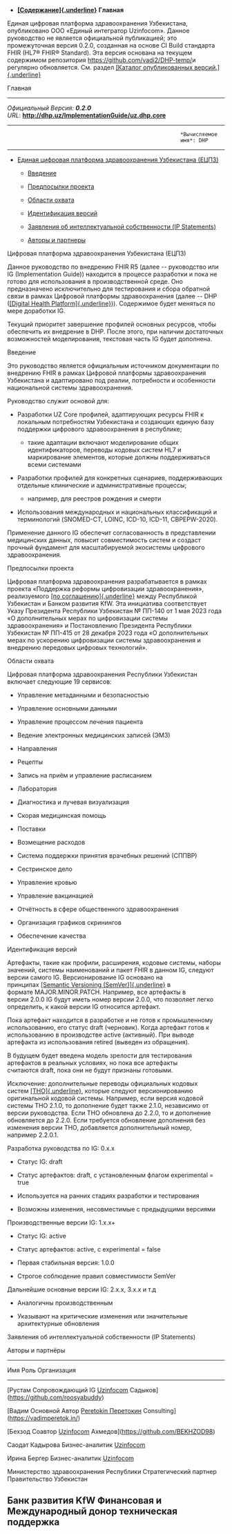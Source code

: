 -   [**[Содержание]{.underline}**](https://build.fhir.org/ig/vadi2/DHP-temp/en/toc.html)
    **Главная**

Единая цифровая платформа здравоохранения Узбекистана, опубликовано ООО
«Единый интегратор Uzinfocom». Данное руководство не является
официальной публикацией; это промежуточная версия 0.2.0, созданная на
основе CI Build стандарта FHIR (HL7® FHIR® Standard). Эта версия
основана на текущем содержимом репозитория
<https://github.com/vadi2/DHP-temp/>и регулярно обновляется. См.
раздел [[Каталог опубликованных
версий.]{.underline}](http://dhp.uz/history.html)

Главная

  -------------------------------------------------------------------------------
  *Официальный                                              *Версия*: **0.2.0**
  URL*: **http://dhp.uz/ImplementationGuide/uz.dhp.core**   
  --------------------------------------------------------- ---------------------
                                                            *Вычисляемое
                                                            имя*: DHP

  -------------------------------------------------------------------------------

-   [Единая цифровая платформа здравоохранения Узбекистана
    (ЕЦПЗ)](https://build.fhir.org/ig/vadi2/DHP-temp/en/index.html#uzbekistan-digital-health-platform)

    -   [Введение](https://build.fhir.org/ig/vadi2/DHP-temp/en/index.html#introduction)

    -   [Предпосылки
        проекта](https://build.fhir.org/ig/vadi2/DHP-temp/en/index.html#project-background)

    -   [Области
        охвата](https://build.fhir.org/ig/vadi2/DHP-temp/en/index.html#areas-of-coverage)

    -   [Идентификация
        версий](https://build.fhir.org/ig/vadi2/DHP-temp/en/index.html#identification-of-versions)

    -   [Заявления об интеллектуальной собственности (IP
        Statements)](https://build.fhir.org/ig/vadi2/DHP-temp/en/index.html#ip-statements)

    -   [Авторы и
        партнеры](https://build.fhir.org/ig/vadi2/DHP-temp/en/index.html#contributors)

Цифровая платформа здравоохранения Узбекистана (ЕЦПЗ)

Данное руководство по внедрению FHIR R5 (далее -- руководство или IG
(Implementation Guide)) находится в процессе разработки и пока не готово
для использования в производственной среде. Оно предназначено
исключительно для тестирования и сбора обратной связи в рамках Цифровой
платформы здравоохранения (далее -- DHP ([[Digital Health
Platform]{.underline}](https://www.kfw.de/About-KfW/Newsroom/Latest-News/Pressemitteilungen-Details_723328.html))).
Содержимое будет меняться по мере доработки IG.

Текущий приоритет завершение профилей основных ресурсов, чтобы
обеспечить их внедрение в DHP. После этого, при наличии достаточных
возможностей моделирования, текстовая часть IG будет дополнена.

Введение

Это руководство является официальным источником документации по
внедрению FHIR в рамках Цифровой платформы здравоохранения Узбекистана и
адаптировано под реалии, потребности и особенности национальной системы
здравоохранения.

Руководство служит основой для:

-   Разработки UZ Core профилей, адаптирующих ресурсы FHIR к локальным
    потребностям Узбекистана и создающих единую базу поддержки цифрового
    здравоохранения в республике;

    -   такие адаптации включают моделирование общих идентификаторов,
        переводы кодовых систем HL7 и маркирование элементов, которые
        должны поддерживаться всеми системами

-   Разработки профилей для конкретных сценариев, поддерживающих
    отдельные клинические и административные процессы;

    -   например, для реестров рождения и смерти

-   Использования международных и национальных классификаций и
    терминологий (SNOMED-CT, LOINC, ICD-10, ICD-11, CBPEPW-2020).

Применение данного IG обеспечит согласованность в представлении
медицинских данных, повысит совместимость систем и создаст прочный
фундамент для масштабируемой экосистемы цифрового здравоохранения.

Предпосылки проекта

Цифровая платформа здравоохранения разрабатывается в рамках проекта
«Поддержка реформы цифровизации здравоохранения», реализуемого [[по
соглашению]{.underline}](https://www.kfw.de/About-KfW/Newsroom/Latest-News/Pressemitteilungen-Details_723328.html) между
Республикой Узбекистан и Банком развития KfW. Эта инициатива
соответствует Указу Президента Республики Узбекистан № ПП-140 от 1 мая
2023 года «О дополнительных мерах по цифровизации системы
здравоохранения» и Постановлению Президента Республики Узбекистан №
ПП-415 от 28 декабря 2023 года «О дополнительных мерах по ускорению
цифровизации системы здравоохранения и внедрению передовых цифровых
технологий».

Области охвата

Цифровая платформа здравоохранения Республики Узбекистан включает
следующие 19 сервисов:

-   Управление метаданными и безопасностью

-   Управление основными данными

-   Управление процессом лечения пациента

-   Ведение электронных медицинских записей (ЭМЗ)

-   Направления

-   Рецепты

-   Запись на приём и управление расписанием

-   Лаборатория

-   Диагностика и лучевая визуализация

-   Скорая медицинская помощь

-   Поставки

-   Возмещение расходов

-   Система поддержки принятия врачебных решений (СППВР)

-   Сестринское дело

-   Управление кровью

-   Управление вакцинацией

-   Отчётность в сфере общественного здравоохранения

-   Организация графиков скринингов

-   Обеспечение качества

Идентификация версий

Артефакты, такие как профили, расширения, кодовые системы, наборы
значений, системы наименований и пакет FHIR в данном IG, следуют версии
самого IG. Версионирование IG основано на принципах [[Semantic
Versioning (SemVer)]{.underline}](https://semver.org/) в
формате MAJOR.MINOR.PATCH. Например, все артефакты в версии 2.0.0 IG
будут иметь номер версии 2.0.0, что позволяет легко определить, к какой
версии IG относится артефакт.

Пока артефакт находится в разработке и не готов к промышленному
использованию, его статус draft (черновик). Когда артефакт готов к
использованию в производстве active (активный). При выводе артефакта
из использования retired (выведен из обращения).

В будущем будет введена модель зрелости для тестирования артефактов в
реальных условиях, но пока все артефакты считаются draft, пока они не
будут признаны готовыми.

Исключение: дополнительные переводы официальных кодовых
систем [[THO]{.underline}](https://terminology.hl7.org/), которые
следуют версионированию оригинальной кодовой системы. Например, если
версия кодовой системы THO 2.1.0, то дополнение будет также 2.1.0,
независимо от версии руководства. Если THO обновлена до 2.2.0, то и
дополнение обновляется до 2.2.0. Если требуется обновление дополнения
без изменения версии THO, добавляется дополнительный номер,
например 2.2.0.1.

Разработка руководства по IG: 0.x.x

-   Статус IG: draft

-   Статус артефактов: draft, с установленным флагом experimental = true

-   Используется на ранних стадиях разработки и тестирования

-   Возможны изменения, несовместимые с предыдущими версиями

Производственные версии IG: 1.x.x+

-   Статус IG: active

-   Статус артефактов: active, с experimental = false

-   Первая стабильная версия: 1.0.0

-   Строгое соблюдение правил совместимости SemVer

Дальнейшие основные версии IG: 2.x.x, 3.x.x и т.д

-   Аналогичны производственным

-   Указывают на критические изменения или значительные архитектурные
    обновления

Заявления об интеллектуальной собственности (IP Statements)

Авторы и партнёры

  ----------------------------------------------------------------------------------------------------------
  Имя                                        Роль                    Организация
  ------------------------------------------ ----------------------- ---------------------------------------
  [Рустам                                    Сопровождающий IG       [Uzinfocom](https://uzinfocom.uz/)
  Садыков](https://github.com/roosyabuddy)                           

  [Вадим                                     Основной Автор          [Peretokin
  Перетокин](https://github.com/vadi2/)                              Consulting](https://vadimperetok.in/)

  [Бехзод                                    Соавтор                 [Uzinfocom](https://uzinfocom.uz/)
  Ахмедов](https://github.com/BEKHZOD98)                             

  Саодат Кадырова                            Бизнес-аналитик         [Uzinfocom](https://uzinfocom.uz/)

  Ирина Бергер                               Бизнес-аналитик         [Uzinfocom](https://uzinfocom.uz/)

  Министерство здравоохранения Республики    Стратегический партнер  Правительство
  Узбекистан                                                         

  Банк развития KfW                          Финансовая и            Международный донор
                                             техническая поддержка   
  ----------------------------------------------------------------------------------------------------------
